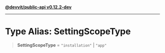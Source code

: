 [**@devvit/public-api v0.12.2-dev**](../README.md)

---

# Type Alias: SettingScopeType

> **SettingScopeType** = `"installation"` \| `"app"`
